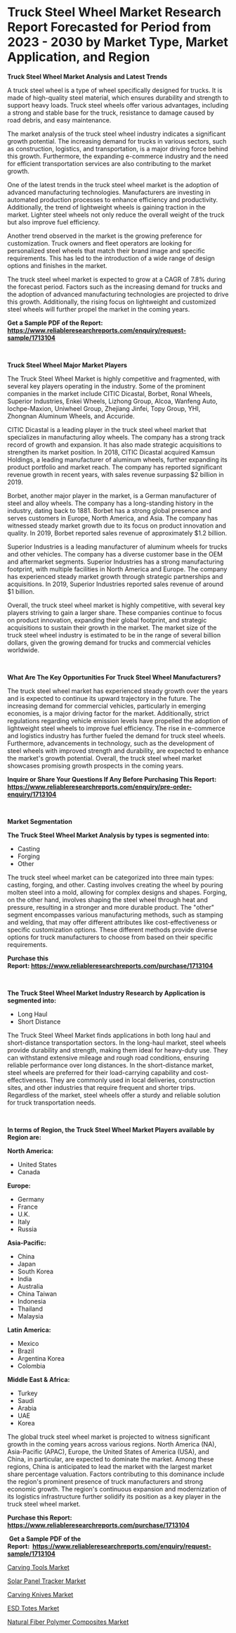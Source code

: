 <p><h1>Truck Steel Wheel Market Research Report Forecasted for Period from 2023 -  2030 by Market Type, Market Application, and Region</h1></p><p><strong>Truck Steel Wheel Market Analysis and Latest Trends</strong></p>
<p><p>A truck steel wheel is a type of wheel specifically designed for trucks. It is made of high-quality steel material, which ensures durability and strength to support heavy loads. Truck steel wheels offer various advantages, including a strong and stable base for the truck, resistance to damage caused by road debris, and easy maintenance.</p><p>The market analysis of the truck steel wheel industry indicates a significant growth potential. The increasing demand for trucks in various sectors, such as construction, logistics, and transportation, is a major driving force behind this growth. Furthermore, the expanding e-commerce industry and the need for efficient transportation services are also contributing to the market growth.</p><p>One of the latest trends in the truck steel wheel market is the adoption of advanced manufacturing technologies. Manufacturers are investing in automated production processes to enhance efficiency and productivity. Additionally, the trend of lightweight wheels is gaining traction in the market. Lighter steel wheels not only reduce the overall weight of the truck but also improve fuel efficiency.</p><p>Another trend observed in the market is the growing preference for customization. Truck owners and fleet operators are looking for personalized steel wheels that match their brand image and specific requirements. This has led to the introduction of a wide range of design options and finishes in the market.</p><p>The truck steel wheel market is expected to grow at a CAGR of 7.8% during the forecast period. Factors such as the increasing demand for trucks and the adoption of advanced manufacturing technologies are projected to drive this growth. Additionally, the rising focus on lightweight and customized steel wheels will further propel the market in the coming years.</p></p>
<p><strong>Get a Sample PDF of the Report:&nbsp; <a href="https://www.reliableresearchreports.com/enquiry/request-sample/1713104">https://www.reliableresearchreports.com/enquiry/request-sample/1713104</a></strong></p>
<p>&nbsp;</p>
<p><strong>Truck Steel Wheel Major Market Players</strong></p>
<p><p>The Truck Steel Wheel Market is highly competitive and fragmented, with several key players operating in the industry. Some of the prominent companies in the market include CITIC Dicastal, Borbet, Ronal Wheels, Superior Industries, Enkei Wheels, Lizhong Group, Alcoa, Wanfeng Auto, Iochpe-Maxion, Uniwheel Group, Zhejiang Jinfei, Topy Group, YHI, Zhongnan Aluminum Wheels, and Accuride.</p><p>CITIC Dicastal is a leading player in the truck steel wheel market that specializes in manufacturing alloy wheels. The company has a strong track record of growth and expansion. It has also made strategic acquisitions to strengthen its market position. In 2018, CITIC Dicastal acquired Kamsun Holdings, a leading manufacturer of aluminum wheels, further expanding its product portfolio and market reach. The company has reported significant revenue growth in recent years, with sales revenue surpassing $2 billion in 2019.</p><p>Borbet, another major player in the market, is a German manufacturer of steel and alloy wheels. The company has a long-standing history in the industry, dating back to 1881. Borbet has a strong global presence and serves customers in Europe, North America, and Asia. The company has witnessed steady market growth due to its focus on product innovation and quality. In 2019, Borbet reported sales revenue of approximately $1.2 billion.</p><p>Superior Industries is a leading manufacturer of aluminum wheels for trucks and other vehicles. The company has a diverse customer base in the OEM and aftermarket segments. Superior Industries has a strong manufacturing footprint, with multiple facilities in North America and Europe. The company has experienced steady market growth through strategic partnerships and acquisitions. In 2019, Superior Industries reported sales revenue of around $1 billion.</p><p>Overall, the truck steel wheel market is highly competitive, with several key players striving to gain a larger share. These companies continue to focus on product innovation, expanding their global footprint, and strategic acquisitions to sustain their growth in the market. The market size of the truck steel wheel industry is estimated to be in the range of several billion dollars, given the growing demand for trucks and commercial vehicles worldwide.</p></p>
<p>&nbsp;</p>
<p><strong>What Are The Key Opportunities For Truck Steel Wheel Manufacturers?</strong></p>
<p><p>The truck steel wheel market has experienced steady growth over the years and is expected to continue its upward trajectory in the future. The increasing demand for commercial vehicles, particularly in emerging economies, is a major driving factor for the market. Additionally, strict regulations regarding vehicle emission levels have propelled the adoption of lightweight steel wheels to improve fuel efficiency. The rise in e-commerce and logistics industry has further fueled the demand for truck steel wheels. Furthermore, advancements in technology, such as the development of steel wheels with improved strength and durability, are expected to enhance the market's growth potential. Overall, the truck steel wheel market showcases promising growth prospects in the coming years.</p></p>
<p><strong>Inquire or Share Your Questions If Any Before Purchasing This Report: <a href="https://www.reliableresearchreports.com/enquiry/pre-order-enquiry/1713104">https://www.reliableresearchreports.com/enquiry/pre-order-enquiry/1713104</a></strong></p>
<p>&nbsp;</p>
<p><strong>Market Segmentation</strong></p>
<p><strong>The Truck Steel Wheel Market Analysis by types is segmented into:</strong></p>
<p><ul><li>Casting</li><li>Forging</li><li>Other</li></ul></p>
<p><p>The truck steel wheel market can be categorized into three main types: casting, forging, and other. Casting involves creating the wheel by pouring molten steel into a mold, allowing for complex designs and shapes. Forging, on the other hand, involves shaping the steel wheel through heat and pressure, resulting in a stronger and more durable product. The "other" segment encompasses various manufacturing methods, such as stamping and welding, that may offer different attributes like cost-effectiveness or specific customization options. These different methods provide diverse options for truck manufacturers to choose from based on their specific requirements.</p></p>
<p><strong>Purchase this Report:&nbsp;<a href="https://www.reliableresearchreports.com/purchase/1713104">https://www.reliableresearchreports.com/purchase/1713104</a></strong></p>
<p>&nbsp;</p>
<p><strong>The Truck Steel Wheel Market Industry Research by Application is segmented into:</strong></p>
<p><ul><li>Long Haul</li><li>Short Distance</li></ul></p>
<p><p>The Truck Steel Wheel Market finds applications in both long haul and short-distance transportation sectors. In the long-haul market, steel wheels provide durability and strength, making them ideal for heavy-duty use. They can withstand extensive mileage and rough road conditions, ensuring reliable performance over long distances. In the short-distance market, steel wheels are preferred for their load-carrying capability and cost-effectiveness. They are commonly used in local deliveries, construction sites, and other industries that require frequent and shorter trips. Regardless of the market, steel wheels offer a sturdy and reliable solution for truck transportation needs.</p></p>
<p>&nbsp;</p>
<p><strong>In terms of Region, the Truck Steel Wheel Market Players available by Region are:</strong></p>
<p>
    <p> <strong> North America: </strong>
        <ul>
            <li>United States</li>
            <li>Canada</li>
        </ul>
        </p> 
    <p> <strong> Europe: </strong>
        <ul>
            <li>Germany</li>
            <li>France</li>
            <li>U.K.</li>
            <li>Italy</li>
            <li>Russia</li>
        </ul>
        </p> 
    <p> <strong> Asia-Pacific: </strong>
        <ul>
            <li>China</li>
            <li>Japan</li>
            <li>South Korea</li>
            <li>India</li>
            <li>Australia</li>
            <li>China Taiwan</li>
            <li>Indonesia</li>
            <li>Thailand</li>
            <li>Malaysia</li>
        </ul>
        </p> 
    <p> <strong> Latin America: </strong>
        <ul>
            <li>Mexico</li>
            <li>Brazil</li>
            <li>Argentina Korea</li>
            <li>Colombia</li>
        </ul>
        </p> 
    <p> <strong> Middle East & Africa: </strong>
        <ul>
            <li>Turkey</li>
            <li>Saudi</li>
            <li>Arabia</li>
            <li>UAE</li>
            <li>Korea</li>
        </ul>
    </p>
    </p>
<p><p>The global truck steel wheel market is projected to witness significant growth in the coming years across various regions. North America (NA), Asia-Pacific (APAC), Europe, the United States of America (USA), and China, in particular, are expected to dominate the market. Among these regions, China is anticipated to lead the market with the largest market share percentage valuation. Factors contributing to this dominance include the region's prominent presence of truck manufacturers and strong economic growth. The region's continuous expansion and modernization of its logistics infrastructure further solidify its position as a key player in the truck steel wheel market.</p></p>
<p><strong>Purchase this Report: <a href="https://www.reliableresearchreports.com/purchase/1713104">https://www.reliableresearchreports.com/purchase/1713104</a></strong></p>
<p>&nbsp;<strong>Get a Sample PDF of the Report:&nbsp;&nbsp;<a href="https://www.reliableresearchreports.com/enquiry/request-sample/1713104">https://www.reliableresearchreports.com/enquiry/request-sample/1713104</a></strong></p>
<p><strong></strong></p>
<p><p><a href="https://medium.com/@pauladams6h/carving-tools-market-comprehensive-assessment-by-type-application-and-geography-50cfc7b6974c">Carving Tools Market</a></p><p><a href="https://medium.com/@edenkrajcik/solar-panel-tracker-market-trends-forecast-and-competitive-analysis-to-2030-ccf136d0d138">Solar Panel Tracker Market</a></p><p><a href="https://medium.com/@nicosmitham/carving-knives-market-research-report-its-history-and-forecast-2023-to-2030-be3cd125a871">Carving Knives Market</a></p><p><a href="https://medium.com/@jasperkuhic2023/esd-totes-market-outlook-industry-overview-and-forecast-2023-to-2030-6e16667d769d">ESD Totes Market</a></p><p><a href="https://medium.com/@queenlittle95/decoding-natural-fiber-polymer-composites-market-metrics-market-share-trends-and-growth-patterns-1aeaef4be752">Natural Fiber Polymer Composites Market</a></p></p>